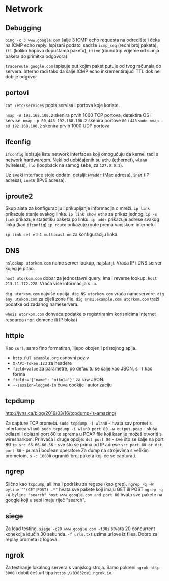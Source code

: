 # Network

## Debugging

`ping -c 3 www.google.com` šalje 3 ICMP echo requesta na odredište i čeka na ICMP echo reply. Ispisani podatci sadrže `icmp_seq` (redni broj paketa), `ttl` (koliko hopova dopuštamo paketu), i `time` (roundtrip vrijeme od slanja paketa do primitka odgovora).

`traceroute google.com` ispisuje put kojim paket putuje od tvog računala do servera. Interno radi tako da šalje ICMP echo inkrementirajući TTL dok ne dobije odgovor

## portovi

`cat /etc/services` popis servisa i portova koje koriste.

`nmap -A 192.168.100.2` skenira prvih 1000 TCP portova, detektira OS i servise.
`nmap -p 80,443 192.168.100.2` skenira portove `80` i `443`
`sudo nmap -sU 192.168.100.2` skenira prvih 1000 UDP portova

## ifconfig

`ifconfig` ispisuje listu network interfacea koji omogućuju da kernel radi s network hardwareom. Neki od uobičajenih su `eth0` (ethernet), `wlan0` (wireless), i `lo` (loopback na samog sebe, za `127.0.0.1`).

Uz svaki interface stoje dodatni detalji: `HWaddr` (Mac adresa), `inet` (IP adresa), `inet6` (IPv6 adresa).

## iproute2

Skup alata za konfiguraciju i prikupljanje informacija o mreži.
`ip link` prikazuje stanje svakog linka. `ip link show eth0` za prikaz jednog.
`ip -s link` prikazuje statistiku paketa po linku.
`ip addr` prikazuje adrese svakog linka (kao `ifconfig`)
`ip route` prikazuje route prema vanjskom internetu.

`ip link set eth1 multicast on` za konfiguraciju linka.

## DNS

`nslookup utorkom.com` name server lookup, najstariji. Vraća IP i DNS server kojeg je pitao.

`host utorkom.com` dobar za jednostavni query. Ima i reverse lookup: `host 213.11.172.228`. Vraća više informacija s `-a`.

`dig utorkom.com` najviše opcija.
`dig NS utorkom.com` vraća nameservere.
`dig any utokom.com` za cijeli zone file.
`dig @ns1.example.com utorkom.com` traži podatke od zadanog nameservera.

`whois utorkom.com` dohvaća podatke o registriranim korisnicima Internet resourca (npr. domene ili IP bloka)

## httpie

Kao `curl`, samo fino formatiran, lijepo obojen i pristojnog apija.
* `http PUT example.org` osnovni poziv
* `X-API-Token:123` za headere
* `field=value` za parametre, po defaultu se šalje kao JSON, s `-f` kao forma
* `field:='{"name": "nikola"}'` za raw JSON.
* `--session=logged-in` čuva cookije i autorizaciju

## tcpdump

http://jvns.ca/blog/2016/03/16/tcpdump-is-amazing/

Za capture TCP prometa.
`sudo tcpdump -i wlan0` - hvata sav promet s interfacea `wlan0`.
`sudo tcpdump -i wlan0 port 80 -w output.pcap` - sluša odlazni i dolazni port 80 te sprema u PCAP file koji kasnije možeš otvoriti s wiresharkom. Prihvaća i druge opcije:
`dst port 80` - sve što se šalje na port 80
`ip src 66.66.66.66` - sve što se prima od IP adrese
`src port 80 or dst port 80` - prima i boolean operatore
Za dump na strojevima s velikim prometom, s `-c 10000` ograniči broj paketa koji će se capturati.

## ngrep

Slično kao `tcpdump`, ali ima i podršku za regexe (kao grep).
`ngrep -q -W byline "^(GET|POST) .*"` hvata sve pakete koji imaju GET ili POST
`ngrep -q -W byline "search" host www.google.com and port 80` hvata sve pakete na google koji u sebi imaju riječ "search".

## siege

Za load testing.
`siege -c20 www.google.com -t30s` stvara 20 concurrent konekcija idućih 30 sekunda.
`-f urls.txt` uzima urlove iz filea. Dobro za replay prometa iz logova.

## ngrok

Za testiranje lokalnog servera s vanjskog stroja. Samo pokreni `ngrok http 3000` i dobit ćeš url tipa `https://83832de1.ngrok.io`.

